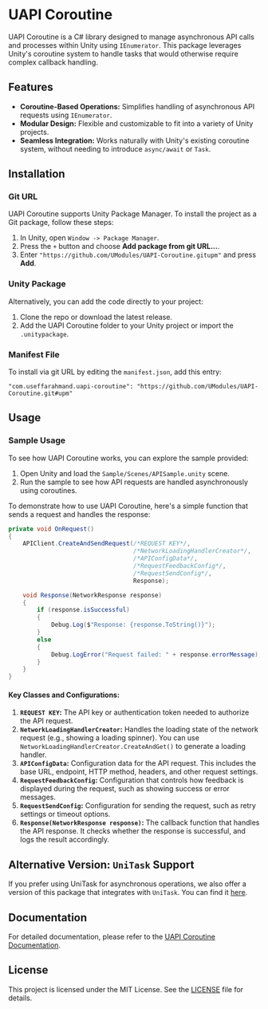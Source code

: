 # UAPI Coroutine
UAPI Coroutine is a C# library designed to manage asynchronous API calls and processes within Unity using `IEnumerator`. This package leverages Unity's coroutine system to handle tasks that would otherwise require complex callback handling.

## Features
* **Coroutine-Based Operations:** Simplifies handling of asynchronous API requests using `IEnumerator`.
* **Modular Design:** Flexible and customizable to fit into a variety of Unity projects.
* **Seamless Integration:** Works naturally with Unity's existing coroutine system, without needing to introduce `async/await` or `Task`.

## Installation
### Git URL
UAPI Coroutine supports Unity Package Manager. To install the project as a Git package, follow these steps:
1. In Unity, open `Window -> Package Manager`.
2. Press the `+` button and choose **Add package from git URL...**.
3. Enter `"https://github.com/UModules/UAPI-Coroutine.gitupm"` and press **Add**.

### Unity Package
Alternatively, you can add the code directly to your project:
1. Clone the repo or download the latest release.
2. Add the UAPI Coroutine folder to your Unity project or import the `.unitypackage`.

### Manifest File
To install via git URL by editing the `manifest.json`, add this entry:

`"com.useffarahmand.uapi-coroutine": "https://github.com/UModules/UAPI-Coroutine.git#upm"`

## Usage
### Sample Usage
To see how UAPI Coroutine works, you can explore the sample provided:
1. Open Unity and load the `Sample/Scenes/APISample.unity` scene.
2. Run the sample to see how API requests are handled asynchronously using coroutines.

To demonstrate how to use UAPI Coroutine, here's a simple function that sends a request and handles the response:
```C#
private void OnRequest()
{
    APIClient.CreateAndSendRequest(/*REQUEST KEY*/,
                                   /*NetworkLoadingHandlerCreator*/,
                                   /*APIConfigData*/, 
                                   /*RequestFeedbackConfig*/,
                                   /*RequestSendConfig*/,
                                   Response);

    void Response(NetworkResponse response)
    {
        if (response.isSuccessful)
        {
            Debug.Log($"Response: {response.ToString()}");
        }
        else
        {
            Debug.LogError("Request failed: " + response.errorMessage);
        }
    }
}
```
#### Key Classes and Configurations:
1. **`REQUEST KEY`:** The API key or authentication token needed to authorize the API request.
2. **`NetworkLoadingHandlerCreator`:** Handles the loading state of the network request (e.g., showing a loading spinner). You can use `NetworkLoadingHandlerCreator.CreateAndGet()` to generate a loading handler.
3. **`APIConfigData`:** Configuration data for the API request. This includes the base URL, endpoint, HTTP method, headers, and other request settings.
4. **`RequestFeedbackConfig`:** Configuration that controls how feedback is displayed during the request, such as showing success or error messages.
5. **`RequestSendConfig`:** Configuration for sending the request, such as retry settings or timeout options.
6. **`Response(NetworkResponse response)`:** The callback function that handles the API response. It checks whether the response is successful, and logs the result accordingly.

## Alternative Version: `UniTask` Support
If you prefer using UniTask for asynchronous operations, we also offer a version of this package that integrates with `UniTask`. You can find it [here](https://github.com/UModules/UAPI).

## Documentation
For detailed documentation, please refer to the [UAPI Coroutine Documentation](https://github.com/UModules/UAPI-Coroutine/wiki).

## License
This project is licensed under the MIT License. See the [LICENSE](https://github.com/UModules/UAPI-Coroutine/blob/main/LICENSE) file for details.
